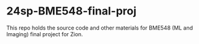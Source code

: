 # 24sp-BME548-final-proj
This repo holds the source code and other materials for BME548 (ML and Imaging) final project for Zion.
